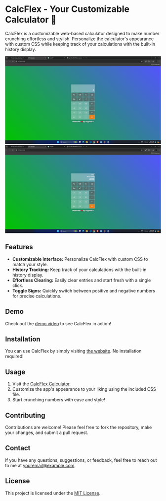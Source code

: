 # CalcFlex - Your Customizable Calculator 🧮

CalcFlex is a customizable web-based calculator designed to make number crunching effortless and stylish. Personalize the calculator's appearance with custom CSS while keeping track of your calculations with the built-in history display.

![CalcFlex Screenshot 1](/Screenshot/Screenshot1.png)
![CalcFlex Screenshot 2](/Screenshot/Screenshot2.png)

## Features

- **Customizable Interface:** Personalize CalcFlex with custom CSS to match your style.
- **History Tracking:** Keep track of your calculations with the built-in history display.
- **Effortless Clearing:** Easily clear entries and start fresh with a single click.
- **Toggle Signs:** Quickly switch between positive and negative numbers for precise calculations.

## Demo

Check out the [demo video](/Video/demo.mp4) to see CalcFlex in action!

## Installation

You can use CalcFlex by simply visiting [the website](https://your-calculator-app-url.com). No installation required!

## Usage

1. Visit the [CalcFlex Calculator](https://your-calculator-app-url.com).
2. Customize the app's appearance to your liking using the included CSS file.
3. Start crunching numbers with ease and style!

## Contributing

Contributions are welcome! Please feel free to fork the repository, make your changes, and submit a pull request.

## Contact

If you have any questions, suggestions, or feedback, feel free to reach out to me at [youremail@example.com](mailto:youremail@example.com).

## License

This project is licensed under the [MIT License](LICENSE).
